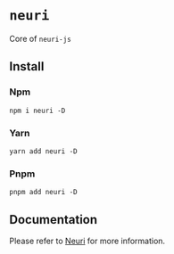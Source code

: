 # `neuri`

Core of `neuri-js`

## Install

### Npm

```shell
npm i neuri -D
```

### Yarn

```shell
yarn add neuri -D
```

### Pnpm

```shell
pnpm add neuri -D
```

## Documentation

Please refer to [Neuri](https://docs.lingtic.io/pages/en/neuri/getting-started/) for more information.
